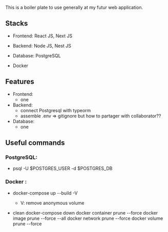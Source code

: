 This is a boiler plate to use generally at my futur web application.

## Stacks

- Frontend: React JS, Next JS

- Backend: Node JS, Nest JS

- Database: PostgreSQL

- Docker

## Features

- Frontend:
  - one
- Backend:
  - connect Postgresql with typeorm
  - assemble .env => gitignore but how to partager with collaborator??
- Database:
  - one

## Useful commands

### PostgreSQL:

- psql -U $POSTGRES_USER -d $POSTGRES_DB

### Docker :

- docker-compose up --build -V

  - V: remove anonymous volume

- clean
  docker-compose down
  docker container prune --force
  docker image prune --force --all
  docker network prune --force
  docker volume prune --force
